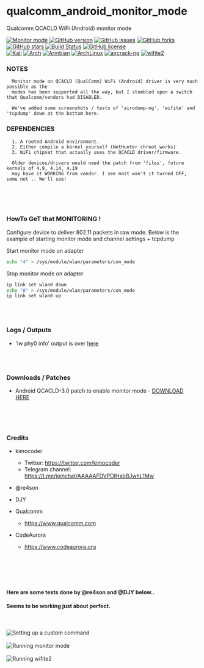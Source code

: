 
# qualcomm_android_monitor_mode
Qualcomm QCACLD WiFi (Android) monitor mode

[![Monitor mode](https://img.shields.io/badge/monitor%20mode-working-brightgreen.svg)](#)
[![GitHub version](https://raster.shields.io/badge/version-DEV-lightgrey.svg)](#)
[![GitHub issues](https://img.shields.io/github/issues/kimocoder/qualcomm_android_monitor_mode.svg)](https://github.com/kimocoder/qualcomm_android_monitor_mode/issues)
[![GitHub forks](https://img.shields.io/github/forks/kimocoder/qualcomm_android_monitor_mode.svg)](https://github.com/kimocoder/qualcomm_android_monitor_mode/network)
[![GitHub stars](https://img.shields.io/github/stars/kimocoder/qualcomm_android_monitor_mode.svg)](https://github.com/kimocoder/qualcomm_android_monitor_mode/stargazers)
[![Build Status](https://travis-ci.org/kimocoder/qualcomm_android_monitor_mode.svg?branch=master)](https://travis-ci.org/kimocoder/qualcomm_android_monitor_mode)
[![GitHub license](https://img.shields.io/github/license/kimocoder/qualcomm_android_monitor_mode.svg)](https://github.com/kimocoder/qualcomm_android_monitor_mode/blob/master/LICENSE)
<br>
[![Kali](https://img.shields.io/badge/Kali-supported-blue.svg)](https://www.kali.org)
[![Arch](https://img.shields.io/badge/Arch-supported-blue.svg)](https://www.archlinux.org)
[![Armbian](https://img.shields.io/badge/Armbian-supported-blue.svg)](https://www.armbian.com)
[![ArchLinux](https://img.shields.io/badge/ArchLinux-supported-blue.svg)](https://img.shields.io/badge/ArchLinux-supported-blue.svg)
[![aircrack-ng](https://img.shields.io/badge/aircrack--ng-supported-blue.svg)](https://github.com/aircrack-ng/aircrack-ng)
[![wifite2](https://img.shields.io/badge/wifite2-supported-blue.svg)](https://github.com/derv82/wifite2)


### NOTES
```
  Monitor mode on QCACLD (QualComm) WiFi (Android) driver is very much possible as the
  modes has been supported all the way, but I stumbled upon a switch that Qualcomm/vendors had DISABLED.
  
  We've added some screenshots / tests of 'airodump-ng', 'wifite' and 'tcpdump' down at the bottom here.
```

### DEPENDENCIES
```
  1. A rooted Android environment.
  2. Either compile a kernel yourself (NetHunter chroot works)
  3. WiFi chipset that actually uses the QCACLD driver/firmware.
  
  Older devices/drivers would need the patch from 'files', future kernels of 4.9, 4.14, 4.19
  may have it WORKING from vendor. I see most wan't it turned OFF, some not .. We'll see!
```

<br><br><br>
### HowTo GeT that MONITORING !

Configure device to deliver 802.11 packets in raw mode.
Below is the example of starting monitor mode and channel settings + tcpdump

Start monitor mode on adapter
```sh
echo "4" > /sys/module/wlan/parameters/con_mode
```

Stop monitor mode on adapter
```sh
ip link set wlan0 down
echo "0" > /sys/module/wlan/parameters/con_mode
ip link set wlan0 up
```


<br><br>
### Logs / Outputs

* 'iw phy0 info' output is over [here](https://github.com/kimocoder/qualcomm_android_monitor_mode/blob/master/docs/iwphy_output.txt)


<br><br>
### Downloads / Patches
  * Android QCACLD-3.0 patch to enable monitor mode - [DOWNLOAD HERE](https://github.com/kimocoder/qualcomm_android_monitor_mode/raw/master/files/enable_monitor_mode.patch)
<br><br>


<br><br>
### Credits
* kimocoder
  * Twitter: https://twitter.com/kimocoder
  * Telegram channel: https://t.me/joinchat/AAAAAFDVPDIHabBJwhL1Mw
  
* @re4son

* DJY

* Qualcomm
  * https://www.qualcomm.com

* CodeAurora
  * https://www.codeaurora.org
<br><br><br>


<br><br>
#### Here are some tests done by @re4son and @DJY below..
#### Seems to be working just about perfect.
<br><br>
![Setting up a custom command](https://i.imgur.com/cTJhOTB.jpg)
<br><br>
![Running monitor mode](https://i.imgur.com/s5gzFso.jpg)
<br><br>
![Running wifite2](https://i.imgur.com/VNpiXEk.jpg)
<br><br><br><br><br><br>

